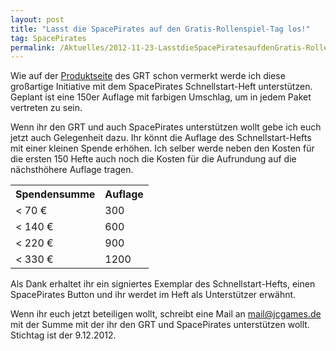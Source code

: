 ```yaml
---
layout: post
title: "Lasst die SpacePirates auf den Gratis-Rollenspiel-Tag los!"
tag: SpacePirates
permalink: /Aktuelles/2012-11-23-LasstdieSpacePiratesaufdenGratis-Rollenspiel-Taglos
---
```


Wie auf der [Produktseite](http:/gratisrollenspieltag.de/produkte/) des GRT schon vermerkt werde ich diese großartige Initiative mit dem SpacePirates Schnellstart-Heft unterstützen. Geplant ist eine 150er Auflage mit farbigen Umschlag, um in jedem Paket vertreten zu sein.

Wenn ihr den GRT und auch SpacePirates unterstützen wollt gebe ich euch jetzt auch Gelegenheit dazu. Ihr könnt die Auflage des Schnellstart-Hefts mit einer kleinen Spende erhöhen. Ich selber werde neben den Kosten für die ersten 150 Hefte auch noch die Kosten für die Aufrundung auf die nächsthöhere Auflage tragen.

<table>
<tbody>
<tr><th>Spendensumme</th><th>Auflage</th></tr>
<tr><td>&lt; 70 &euro;</td><td>300</td></tr>
<tr><td>&lt; 140 &euro;</td><td>600</td></tr>
<tr><td>&lt; 220 &euro;</td><td>900</td></tr>
<tr><td>&lt; 330 &euro;</td><td>1200</td></tr>
</tbody>
</table>

Als Dank erhaltet ihr ein signiertes Exemplar des Schnellstart-Hefts, einen SpacePirates Button und ihr werdet im Heft als Unterstützer erwähnt.

Wenn ihr euch jetzt beteiligen wollt, schreibt eine Mail an mail@jcgames.de mit der Summe mit der ihr den GRT und SpacePirates unterstützen wollt. Stichtag ist der 9.12.2012.
